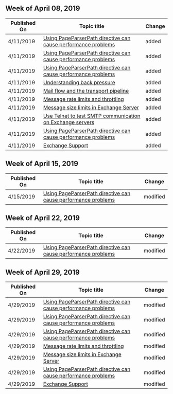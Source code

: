 ﻿<!-- This file is generated automatically each week. Changes made to this file will be overwritten.-->



## Week of April 08, 2019


| Published On |Topic title | Change |
|------|------------|--------|
| 4/11/2019 | [Using PageParserPath directive can cause performance problems](/exchange/support/exchange-experts-dummy-topic) | added |
| 4/11/2019 | [Using PageParserPath directive can cause performance problems](/exchange/support/hybrid-dummy-topic) | added |
| 4/11/2019 | [Using PageParserPath directive can cause performance problems](/exchange/support/online-dummy-topic) | added |
| 4/11/2019 | [Understanding back pressure](/exchange/support/mail-flow/back-pressure) | added |
| 4/11/2019 | [Mail flow and the transport pipeline](/exchange/support/mail-flow/mail-flow) | added |
| 4/11/2019 | [Message rate limits and throttling](/exchange/support/mail-flow/message-rate-limits) | added |
| 4/11/2019 | [Message size limits in Exchange Server](/exchange/support/mail-flow/message-size-limits) | added |
| 4/11/2019 | [Use Telnet to test SMTP communication on Exchange servers](/exchange/support/mail-flow/test-smtp-with-telnet) | added |
| 4/11/2019 | [Using PageParserPath directive can cause performance problems](/exchange/support/server-dummy-topic) | added |
| 4/11/2019 | [Exchange Support](/exchange/support/index) | added |


## Week of April 15, 2019


| Published On |Topic title | Change |
|------|------------|--------|
| 4/15/2019 | [Using PageParserPath directive can cause performance problems](/exchange/support/hybrid-dummy-topic) | modified |


## Week of April 22, 2019


| Published On |Topic title | Change |
|------|------------|--------|
| 4/22/2019 | [Using PageParserPath directive can cause performance problems](/exchange/support/hybrid-dummy-topic) | modified |


## Week of April 29, 2019


| Published On |Topic title | Change |
|------|------------|--------|
| 4/29/2019 | [Using PageParserPath directive can cause performance problems](/exchange/troubleshoot/exchange-experts-dummy-topic) | modified |
| 4/29/2019 | [Using PageParserPath directive can cause performance problems](/exchange/troubleshoot/hybrid-dummy-topic) | modified |
| 4/29/2019 | [Using PageParserPath directive can cause performance problems](/exchange/troubleshoot/online-dummy-topic) | modified |
| 4/29/2019 | [Message rate limits and throttling](/exchange/troubleshoot/mail-flow/message-rate-limits) | modified |
| 4/29/2019 | [Message size limits in Exchange Server](/exchange/troubleshoot/mail-flow/message-size-limits) | modified |
| 4/29/2019 | [Using PageParserPath directive can cause performance problems](/exchange/troubleshoot/server-dummy-topic) | modified |
| 4/29/2019 | [Exchange Support](/exchange/troubleshoot/index) | modified |
